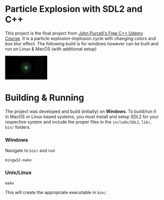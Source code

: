 # Particle Explosion with SDL2 and C++

This project is the final project from [John Purcell's Free C++ Udemy Course](https://www.udemy.com/course/free-learn-c-tutorial-beginners/). It is a particle explosion-implosion cycle with changing colors and box blur effect. The following build is for windows however can be built and run on Linux & MacOS (with additional setup)

![Particle Explosion-Implosion](./particle.gif)

# Building & Running

The project was developed and build (initially) on **Windows**. To build/run it in MacOS or Linux based systems, you must install and setup SDL2 for your respective system and include the proper files in the `include/SDL2`, `lib/`, `bin/` folders.

### Windows
Navigate to `bin/` and run

    mingw32-make

### Unix/Linux

    make

This will create the appropriate executable in `bin/`.

